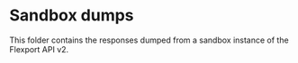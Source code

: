 # Sandbox dumps

This folder contains the responses dumped from a sandbox instance of the
Flexport API v2.
